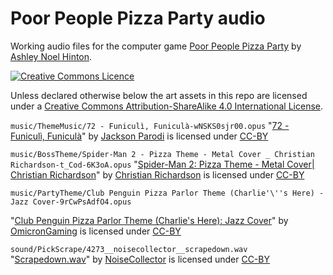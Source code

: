 # Poor People Pizza Party audio

Working audio files for the computer game [Poor People Pizza
Party](https://github.com/anhinton/PoorPeoplePizzaParty) by [Ashley
Noel Hinton](https://canadia.co.nz/).

[![Creative Commons
Licence](https://i.creativecommons.org/l/by-sa/4.0/88x31.png)](http://creativecommons.org/licenses/by-sa/4.0/)

Unless declared otherwise below the art assets in this repo are
licensed under a [Creative Commons Attribution-ShareAlike 4.0
International
License](http://creativecommons.org/licenses/by-sa/4.0/).

`music/ThemeMusic/72 - Funiculì, Funiculà-wNSKS0sjr00.opus`
"[72 - Funiculì, Funiculà](https://www.youtube.com/watch?v=wNSKS0sjr00)"
by
[Jackson Parodi](https://www.youtube.com/channel/UC8XvpkRSLwtZc2A_oYQPAUA)
is licensed under 
[CC-BY](https://creativecommons.org/licenses/by/3.0/legalcode)

`music/BossTheme/Spider-Man 2 - Pizza Theme - Metal Cover _ Christian
Richardson-t_Cod-6K3oA.opus`
"[Spider-Man 2: Pizza Theme - Metal Cover| Christian Richardson](https://www.youtube.com/watch?v=t_Cod-6K3oA)" 
by 
[Christian Richardson](https://www.youtube.com/channel/UCx1oNbpQ9SuSYJoOrhEHlQw)
is licensed under 
[CC-BY](https://creativecommons.org/licenses/by/3.0/legalcode)

`music/PartyTheme/Club Penguin Pizza Parlor Theme (Charlie'\''s Here) - Jazz Cover-9rCwPsAdfO4.opus`

"[Club Penguin Pizza Parlor Theme (Charlie's Here): Jazz Cover](https://www.youtube.com/watch?v=9rCwPsAdfO4)"
by
[OmicronGaming](https://www.youtube.com/channel/UCryKACitFpPVPiqvYH6pQBQ)
is licensed under 
[CC-BY](https://creativecommons.org/licenses/by/3.0/legalcode)

`sound/PickScrape/4273__noisecollector__scrapedown.wav`
"[Scrapedown.wav](https://freesound.org/people/NoiseCollector/sounds/4273/)"
by
[NoiseCollector](https://freesound.org/people/NoiseCollector/)
is licensed under
[CC-BY](http://creativecommons.org/licenses/by/3.0/)
